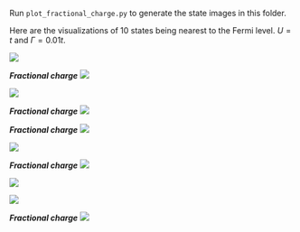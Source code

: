 Run `plot_fractional_charge.py` to generate the state images in this folder.

Here are the visualizations of 10 states being nearest to the Fermi level. $U = t$ and $\Gamma = 0.01t$.


![](state395.png)

***Fractional charge***
![](state396.png)


![](state397.png)

***Fractional charge***
![](state398.png)

***Fractional charge***
![](state399.png)

![](state400.png)

***Fractional charge***
![](state401.png)

![](state402.png)

![](state403.png)

***Fractional charge***
![](state404.png)


